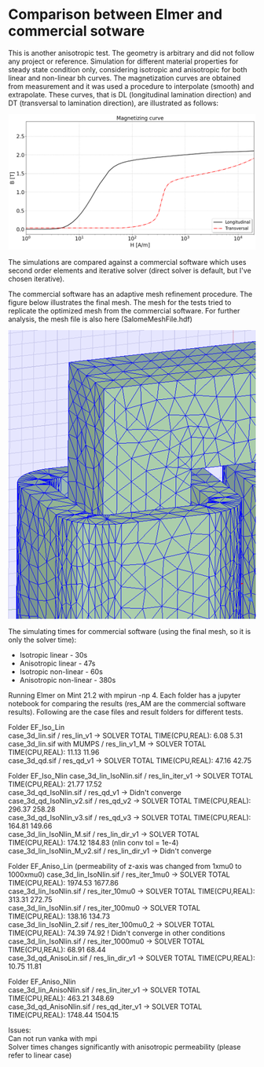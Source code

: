 # Comparison between Elmer and commercial sotware

This is another anisotropic test. The geometry is arbitrary and did not follow any project or reference.
Simulation for different material properties for steady state condition only, considering isotropic and anisotropic for both linear and non-linear bh curves.
The magnetization curves are obtained from measurement and it was used a procedure to interpolate (smooth) and extrapolate. 
These curves, that is DL (longitudinal lamination direction) and DT (transversal to lamination direction), are illustrated as follows:
  
![image](Figures/BH_curve.png)
  
The simulations are compared against a commercial software which uses second order elements and iterative solver (direct solver is default, but I've chosen iterative). 
  
The commercial software has an adaptive mesh refinement procedure. The figure below illustrates the final mesh.
The mesh for the tests tried to replicate the optimized mesh from the commercial software. For further analysis, the mesh file is also here (SalomeMeshFile.hdf)
  
![image](Figures/am_mesh.png)
  
The simulating times for commercial software (using the final mesh, so it is only the solver time):
- Isotropic linear - 30s
- Anisotropic linear - 47s
- Isotropic non-linear - 60s
- Anisotropic non-linear - 380s
  
Running Elmer on Mint 21.2 with mpirun -np 4. Each folder has a jupyter notebook for comparing the results (res_AM are the commercial software results). Following are the case files and result folders for different tests. 
 
Folder EF_Iso_Lin  
  case_3d_lin.sif / res_lin_v1 -> SOLVER TOTAL TIME(CPU,REAL):         6.08        5.31  
  case_3d_lin.sif with MUMPS / res_lin_v1_M -> SOLVER TOTAL TIME(CPU,REAL):        11.13       11.96  
  case_3d_qd.sif / res_qd_v1 -> SOLVER TOTAL TIME(CPU,REAL):        47.16       42.75  
  
Folder EF_Iso_Nlin
  case_3d_lin_IsoNlin.sif / res_lin_iter_v1 -> SOLVER TOTAL TIME(CPU,REAL):        21.77       17.52  
  case_3d_qd_IsoNlin.sif / res_qd_v1 -> Didn't converge  
  case_3d_qd_IsoNlin_v2.sif / res_qd_v2 -> SOLVER TOTAL TIME(CPU,REAL):       296.37      258.28  
  case_3d_qd_IsoNlin_v3.sif / res_qd_v3 -> SOLVER TOTAL TIME(CPU,REAL):       164.81      149.66  
  case_3d_lin_IsoNlin_M.sif / res_lin_dir_v1 -> SOLVER TOTAL TIME(CPU,REAL):       174.12      184.83 (nlin conv tol = 1e-4) 
  case_3d_lin_IsoNlin_M_v2.sif / res_lin_dir_v1 -> Didn't converge  
  
Folder EF_Aniso_Lin  (permeability of z-axis was changed from 1xmu0 to 1000xmu0)
  case_3d_lin_IsoNlin.sif / res_iter_1mu0 -> SOLVER TOTAL TIME(CPU,REAL):      1974.53     1677.86  
  case_3d_lin_IsoNlin.sif / res_iter_10mu0 -> SOLVER TOTAL TIME(CPU,REAL):       313.31      272.75  
  case_3d_lin_IsoNlin.sif / res_iter_100mu0 -> SOLVER TOTAL TIME(CPU,REAL):       138.16      134.73  
  case_3d_lin_IsoNlin_2.sif / res_iter_100mu0_2 -> SOLVER TOTAL TIME(CPU,REAL):        74.39       74.92 ! Didn't converge in other conditions  
  case_3d_lin_IsoNlin.sif / res_iter_1000mu0 -> SOLVER TOTAL TIME(CPU,REAL):        68.91       68.44  
  case_3d_qd_AnisoLin.sif / res_lin_dir_v1 -> SOLVER TOTAL TIME(CPU,REAL):        10.75       11.81  
  
Folder EF_Aniso_Nlin  
  case_3d_lin_AnisoNlin.sif / res_lin_iter_v1 -> SOLVER TOTAL TIME(CPU,REAL):       463.21      348.69  
  case_3d_qd_AnisoNlin.sif / res_qd_iter_v1 -> SOLVER TOTAL TIME(CPU,REAL):      1748.44     1504.15  


  Issues:  
    Can not run vanka with mpi  
    Solver times changes significantly with anisotropic permeability (please refer to linear case)  


